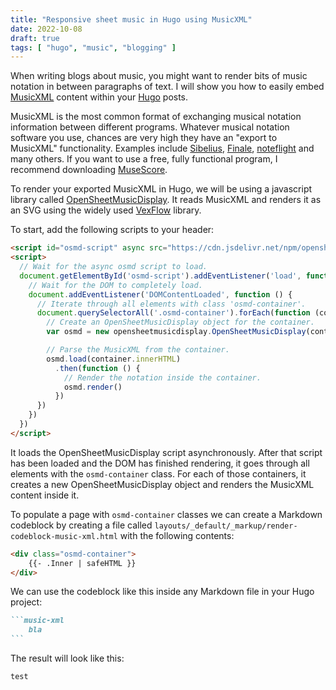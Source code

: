 ```yaml
---
title: "Responsive sheet music in Hugo using MusicXML"
date: 2022-10-08
draft: true
tags: [ "hugo", "music", "blogging" ]
---
```


When writing blogs about music, you might want to render bits of music notation in between paragraphs of text.
I will show you how to easily embed [MusicXML](https://www.musicxml.com/) content within your [Hugo](https://gohugo.io/) posts.

MusicXML is the most common format of exchanging musical notation information between different programs.
Whatever musical notation software you use, chances are very high they have an "export to MusicXML" functionality.
Examples include [Sibelius](https://www.avid.com/sibelius), [Finale](https://www.finalemusic.com/), [noteflight](https://www.noteflight.com/) and many others.
If you want to use a free, fully functional program, I recommend downloading [MuseScore](https://musescore.org/).

To render your exported MusicXML in Hugo,
we will be using a javascript library called [OpenSheetMusicDisplay](https://opensheetmusicdisplay.org/). 
It reads MusicXML and renders it as an SVG using the widely used [VexFlow](https://www.vexflow.com/) library.

To start, add the following scripts to your header:

```html
<script id="osmd-script" async src="https://cdn.jsdelivr.net/npm/opensheetmusicdisplay@1.5.7/build/opensheetmusicdisplay.min.js"></script>
<script>
  // Wait for the async osmd script to load.
  document.getElementById('osmd-script').addEventListener('load', function () {
    // Wait for the DOM to completely load.
    document.addEventListener('DOMContentLoaded', function () {
      // Iterate through all elements with class 'osmd-container'.
      document.querySelectorAll('.osmd-container').forEach(function (container) {
        // Create an OpenSheetMusicDisplay object for the container.
        var osmd = new opensheetmusicdisplay.OpenSheetMusicDisplay(container)

        // Parse the MusicXML from the container.
        osmd.load(container.innerHTML)
          .then(function () {
            // Render the notation inside the container.
            osmd.render()
          })
      })
    })
  })
</script>
```

It loads the OpenSheetMusicDisplay script asynchronously.
After that script has been loaded and the DOM has finished rendering, it goes through all elements with the `osmd-container` class.
For each of those containers, it creates a new OpenSheetMusicDisplay object and renders the MusicXML content inside it.

To populate a page with `osmd-container` classes we can create a Markdown codeblock by creating a file called
`layouts/_default/_markup/render-codeblock-music-xml.html` with the following contents:

```html
<div class="osmd-container">
    {{- .Inner | safeHTML }}
</div>
```

We can use the codeblock like this inside any Markdown file in your Hugo project:

````markdown
```music-xml
    bla
```
````

The result will look like this:

```music-xml
test
```
